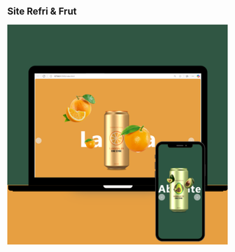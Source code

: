 <h2>Site Refri & Frut </h2>
<img src="https://github.com/thael92/Refri-frut/blob/master/img/Readme%20refri&Frut.png?raw=true"/>
